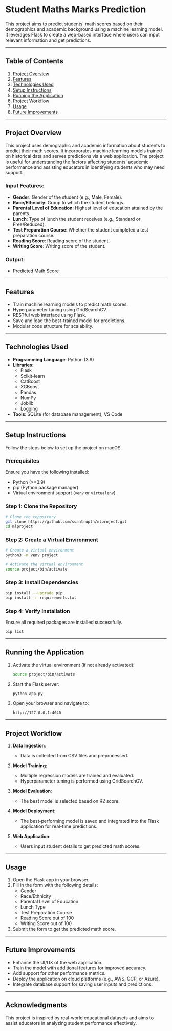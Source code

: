 # Student Maths Marks Prediction

This project aims to predict students' math scores based on their demographics and academic background using a machine learning model. It leverages Flask to create a web-based interface where users can input relevant information and get predictions.

---

## Table of Contents
1. [Project Overview](#project-overview)
2. [Features](#features)
3. [Technologies Used](#technologies-used)
4. [Setup Instructions](#setup-instructions)
5. [Running the Application](#running-the-application)
6. [Project Workflow](#project-workflow)
7. [Usage](#usage)
8. [Future Improvements](#future-improvements)

---

## Project Overview

This project uses demographic and academic information about students to predict their math scores. It incorporates machine learning models trained on historical data and serves predictions via a web application. The project is useful for understanding the factors affecting students' academic performance and assisting educators in identifying students who may need support.

### Input Features:
- **Gender**: Gender of the student (e.g., Male, Female).
- **Race/Ethnicity**: Group to which the student belongs.
- **Parental Level of Education**: Highest level of education attained by the parents.
- **Lunch**: Type of lunch the student receives (e.g., Standard or Free/Reduced).
- **Test Preparation Course**: Whether the student completed a test preparation course.
- **Reading Score**: Reading score of the student.
- **Writing Score**: Writing score of the student.

### Output:
- Predicted Math Score

---

## Features

- Train machine learning models to predict math scores.
- Hyperparameter tuning using GridSearchCV.
- RESTful web interface using Flask.
- Save and load the best-trained model for predictions.
- Modular code structure for scalability.

---

## Technologies Used

- **Programming Language**: Python (3.9)
- **Libraries**:
  - Flask
  - Scikit-learn
  - CatBoost
  - XGBoost
  - Pandas
  - NumPy
  - Joblib
  - Logging
- **Tools**: SQLite (for database management), VS Code

---

## Setup Instructions

Follow the steps below to set up the project on macOS.

### Prerequisites
Ensure you have the following installed:
- Python (>=3.9)
- pip (Python package manager)
- Virtual environment support (`venv` or `virtualenv`)

### Step 1: Clone the Repository
```bash
# Clone the repository
git clone https://github.com/ssantrupth/mlproject.git
cd mlproject
```

### Step 2: Create a Virtual Environment
```bash
# Create a virtual environment
python3 -m venv project

# Activate the virtual environment
source project/bin/activate
```

### Step 3: Install Dependencies
```bash
pip install --upgrade pip
pip install -r requirements.txt
```

### Step 4: Verify Installation
Ensure all required packages are installed successfully.
```bash
pip list
```

---

## Running the Application

1. Activate the virtual environment (if not already activated):
    ```bash
    source project/bin/activate
    ```

2. Start the Flask server:
    ```bash
    python app.py
    ```

3. Open your browser and navigate to:
    ```
    http://127.0.0.1:4040
    ```

---

## Project Workflow

1. **Data Ingestion**:
   - Data is collected from CSV files and preprocessed.

2. **Model Training**:
   - Multiple regression models are trained and evaluated.
   - Hyperparameter tuning is performed using GridSearchCV.

3. **Model Evaluation**:
   - The best model is selected based on R2 score.

4. **Model Deployment**:
   - The best-performing model is saved and integrated into the Flask application for real-time predictions.

5. **Web Application**:
   - Users input student details to get predicted math scores.

---

## Usage

1. Open the Flask app in your browser.
2. Fill in the form with the following details:
   - Gender
   - Race/Ethnicity
   - Parental Level of Education
   - Lunch Type
   - Test Preparation Course
   - Reading Score out of 100
   - Writing Score out of 100
3. Submit the form to get the predicted math score.

---

## Future Improvements

- Enhance the UI/UX of the web application.
- Train the model with additional features for improved accuracy.
- Add support for other performance metrics.
- Deploy the application on cloud platforms (e.g., AWS, GCP, or Azure).
- Integrate database support for saving user inputs and predictions.

---

## Acknowledgments
This project is inspired by real-world educational datasets and aims to assist educators in analyzing student performance effectively.
